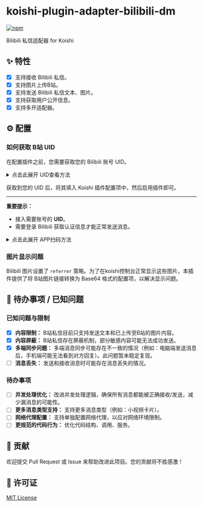 # koishi-plugin-adapter-bilibili-dm

[![npm](https://img.shields.io/npm/v/koishi-plugin-adapter-bilibili-dm?style=flat-square)](https://www.npmjs.com/package/koishi-plugin-adapter-bilibili-dm)

Bilibili 私信适配器 for Koishi

## ✨ 特性

-   [x] 支持接收 Bilibili 私信。
-   [x] 支持图片上传B站。
-   [x] 支持发送 Bilibili 私信文本、图片。
-   [x] 支持获取用户公开信息。
-   [x] 支持多开适配器。

## ⚙️ 配置

### 如何获取 B站 UID

在配置插件之前，您需要获取您的 Bilibili 账号 UID。

<details>
<summary>点击此展开 UID查看方法</summary>

*   **手机端参考：**
    [![手机端获取UID](https://i0.hdslb.com/bfs/openplatform/9168ed872d8d132ee32d265b17327bbda5d40588.png)](https://i0.hdslb.com/bfs/openplatform/9168ed872d8d132ee32d265b17327bbda5d40588.png)
*   **电脑端参考：**
    [![电脑端获取UID](https://i0.hdslb.com/bfs/openplatform/b216ed9fd08585fd2b1b7e89cef06618e10553c2.png)](https://i0.hdslb.com/bfs/openplatform/b216ed9fd08585fd2b1b7e89cef06618e10553c2.png)

</details>

获取到您的 UID 后，将其填入 Koishi 插件配置项中，然后启用插件即可。

---

**重要提示：**

*   接入需要账号的 **UID**。
*   需要登录 Bilibili 获取认证信息才能正常发送消息。

<details>
<summary>点击此展开 APP扫码方法</summary>

*   **APP扫码获取方法：**
    [![APP扫码获取UID](https://i0.hdslb.com/bfs/openplatform/d3f604c1b732ff83f0874ee89027dda8e4c3031a.png)](https://i0.hdslb.com/bfs/openplatform/d3f604c1b732ff83f0874ee89027dda8e4c3031a.png)
</details>



### 图片显示问题

Bilibili 图片设置了 `referrer` 策略。为了在koishi控制台正常显示这些图片，本插件提供了将 B站图片链接转换为 Base64 格式的配置项，以解决显示问题。

## 🚧 待办事项 / 已知问题

### 已知问题与限制

*   [x] **内容限制：** B站私信目前只支持发送文本和已上传至B站的图片内容。
*   [x] **内容屏蔽：** B站私信存在屏蔽机制，部分敏感内容可能无法成功发送。
*   [x] **多端同步问题：** 多端消息同步可能存在不一致的情况（例如：电脑端发送消息后，手机端可能无法看到对方回复）。此问题暂未稳定复现。
*   [ ] **消息丢失：** 发送和接收消息时可能存在消息丢失的情况。

### 待办事项 

*   [ ] **并发处理优化：** 改进并发处理逻辑，确保所有消息都能被正确接收/发送，减少漏消息的可能性。
*   [ ] **更多消息类型支持：** 支持更多消息类型（例如：小视频卡片）。
*   [ ] **网络代理配置：** 支持单独配置网络代理，以应对网络环境限制。
*   [ ] **更规范的代码行为：** 优化代码结构、调用、服务。

## 🤝 贡献

欢迎提交 Pull Request 或 Issue 来帮助改进此项目。您的贡献将不胜感激！

## 📄 许可证

[MIT License](LICENSE)
